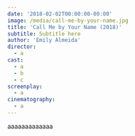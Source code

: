 ```yaml
---
date: '2018-02-02T00:00:00-00:00'
image: /media/call-me-by-your-name.jpg
title: 'Call Me by Your Name (2018)'
subtitle: Subtitle here
author: 'Emily Almeida'
director:
  - a
cast:
  - a
  - b
  - c
screenplay:
  - a
cinematography:
  - a
---
```

aaaaaaaaaaaaa